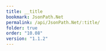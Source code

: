```yaml
---
title: __title
bookmark: JsonPath.Net
permalink: /api/JsonPath.Net/:title/
folder: true
order: "10.08"
version: "1.1.2"
---
```

